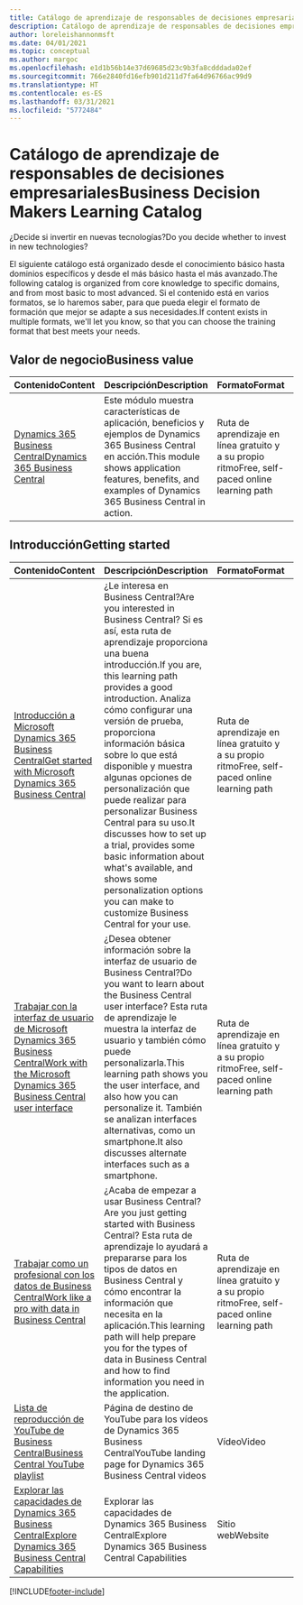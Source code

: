 ```yaml
---
title: Catálogo de aprendizaje de responsables de decisiones empresariales
description: Catálogo de aprendizaje de responsables de decisiones empresariales
author: loreleishannonmsft
ms.date: 04/01/2021
ms.topic: conceptual
ms.author: margoc
ms.openlocfilehash: e1d1b56b14e37d69685d23c9b3fa8cdddada02ef
ms.sourcegitcommit: 766e2840fd16efb901d211d7fa64d96766ac99d9
ms.translationtype: HT
ms.contentlocale: es-ES
ms.lasthandoff: 03/31/2021
ms.locfileid: "5772484"
---
```

# <a name="business-decision-makers-learning-catalog"></a><span data-ttu-id="2d67b-103">Catálogo de aprendizaje de responsables de decisiones empresariales</span><span class="sxs-lookup"><span data-stu-id="2d67b-103">Business Decision Makers Learning Catalog</span></span>

<span data-ttu-id="2d67b-104">¿Decide si invertir en nuevas tecnologías?</span><span class="sxs-lookup"><span data-stu-id="2d67b-104">Do you decide whether to invest in new technologies?</span></span>

<span data-ttu-id="2d67b-105">El siguiente catálogo está organizado desde el conocimiento básico hasta dominios específicos y desde el más básico hasta el más avanzado.</span><span class="sxs-lookup"><span data-stu-id="2d67b-105">The following catalog is organized from core knowledge to specific domains, and from most basic to most advanced.</span></span> <span data-ttu-id="2d67b-106">Si el contenido está en varios formatos, se lo haremos saber, para que pueda elegir el formato de formación que mejor se adapte a sus necesidades.</span><span class="sxs-lookup"><span data-stu-id="2d67b-106">If content exists in multiple formats, we'll let you know, so that you can choose the training format that best meets your needs.</span></span>  

## <a name="business-value"></a><span data-ttu-id="2d67b-107">Valor de negocio<a name="busvalue"></a></span><span class="sxs-lookup"><span data-stu-id="2d67b-107">Business value<a name="busvalue"></a></span></span>

| <span data-ttu-id="2d67b-108">Contenido</span><span class="sxs-lookup"><span data-stu-id="2d67b-108">Content</span></span>                                                                 | <span data-ttu-id="2d67b-109">Descripción</span><span class="sxs-lookup"><span data-stu-id="2d67b-109">Description</span></span>                                                                                                | <span data-ttu-id="2d67b-110">Formato</span><span class="sxs-lookup"><span data-stu-id="2d67b-110">Format</span></span>                                | <span data-ttu-id="2d67b-111">Longitud</span><span class="sxs-lookup"><span data-stu-id="2d67b-111">Length</span></span>     |
|----------------------------------------------------------------------------------------------------------------|------------------------------------------------------------------------------------------------------------|---------------------------------------|------------|
| [<span data-ttu-id="2d67b-112">Dynamics 365 Business Central</span><span class="sxs-lookup"><span data-stu-id="2d67b-112">Dynamics 365 Business Central</span></span>](/learn/modules/dynamics-365-business-central/) | <span data-ttu-id="2d67b-113">Este módulo muestra características de aplicación, beneficios y ejemplos de Dynamics 365 Business Central en acción.</span><span class="sxs-lookup"><span data-stu-id="2d67b-113">This module shows application features, benefits, and examples of Dynamics 365 Business Central in action.</span></span> | <span data-ttu-id="2d67b-114">Ruta de aprendizaje en línea gratuito y a su propio ritmo</span><span class="sxs-lookup"><span data-stu-id="2d67b-114">Free, self-paced online learning path</span></span> | <span data-ttu-id="2d67b-115">24 minutos</span><span class="sxs-lookup"><span data-stu-id="2d67b-115">24 minutes</span></span> |

## <a name="getting-started"></a><span data-ttu-id="2d67b-116">Introducción<a name="get-started"></a></span><span class="sxs-lookup"><span data-stu-id="2d67b-116">Getting started<a name="get-started"></a></span></span>

| <span data-ttu-id="2d67b-117">Contenido</span><span class="sxs-lookup"><span data-stu-id="2d67b-117">Content</span></span>                                                                                                                             | <span data-ttu-id="2d67b-118">Descripción</span><span class="sxs-lookup"><span data-stu-id="2d67b-118">Description</span></span>                                                                                                                                                                                                                                                                                      | <span data-ttu-id="2d67b-119">Formato</span><span class="sxs-lookup"><span data-stu-id="2d67b-119">Format</span></span>                                | <span data-ttu-id="2d67b-120">Longitud</span><span class="sxs-lookup"><span data-stu-id="2d67b-120">Length</span></span>             |
|------------------------------------------------------------------------------------------------------------------------------------------------------------------------------|--------------------------------------------------------------------------------------------------------------------------------------------------------------------------------------------------------------------------------------------------------------------------------------------------|---------------------------------------|--------------------|
| [<span data-ttu-id="2d67b-121">Introducción a Microsoft Dynamics 365 Business Central</span><span class="sxs-lookup"><span data-stu-id="2d67b-121">Get started with Microsoft Dynamics 365 Business Central</span></span>](/learn/paths/get-started-dynamics-365-business-central/)                          | <span data-ttu-id="2d67b-122">¿Le interesa en Business Central?</span><span class="sxs-lookup"><span data-stu-id="2d67b-122">Are you interested in Business Central?</span></span> <span data-ttu-id="2d67b-123">Si es así, esta ruta de aprendizaje proporciona una buena introducción.</span><span class="sxs-lookup"><span data-stu-id="2d67b-123">If you are, this learning path provides a good introduction.</span></span> <span data-ttu-id="2d67b-124">Analiza cómo configurar una versión de prueba, proporciona información básica sobre lo que está disponible y muestra algunas opciones de personalización que puede realizar para personalizar Business Central para su uso.</span><span class="sxs-lookup"><span data-stu-id="2d67b-124">It discusses how to set up a trial, provides some basic information about what's available, and shows some personalization options you can make to customize Business Central for your use.</span></span> | <span data-ttu-id="2d67b-125">Ruta de aprendizaje en línea gratuito y a su propio ritmo</span><span class="sxs-lookup"><span data-stu-id="2d67b-125">Free, self-paced online learning path</span></span> | <span data-ttu-id="2d67b-126">3 horas 4 minutos</span><span class="sxs-lookup"><span data-stu-id="2d67b-126">3 hours 4 minutes</span></span>  |
| [<span data-ttu-id="2d67b-127">Trabajar con la interfaz de usuario de Microsoft Dynamics 365 Business Central</span><span class="sxs-lookup"><span data-stu-id="2d67b-127">Work with the Microsoft Dynamics 365 Business Central user interface</span></span>](/learn/paths/work-with-user-interface-dynamics-365-business-central/) | <span data-ttu-id="2d67b-128">¿Desea obtener información sobre la interfaz de usuario de Business Central?</span><span class="sxs-lookup"><span data-stu-id="2d67b-128">Do you want to learn about the Business Central user interface?</span></span> <span data-ttu-id="2d67b-129">Esta ruta de aprendizaje le muestra la interfaz de usuario y también cómo puede personalizarla.</span><span class="sxs-lookup"><span data-stu-id="2d67b-129">This learning path shows you the user interface, and also how you can personalize it.</span></span> <span data-ttu-id="2d67b-130">También se analizan interfaces alternativas, como un smartphone.</span><span class="sxs-lookup"><span data-stu-id="2d67b-130">It also discusses alternate interfaces such as a smartphone.</span></span>                                                                               | <span data-ttu-id="2d67b-131">Ruta de aprendizaje en línea gratuito y a su propio ritmo</span><span class="sxs-lookup"><span data-stu-id="2d67b-131">Free, self-paced online learning path</span></span> | <span data-ttu-id="2d67b-132">2 horas 27 minutos</span><span class="sxs-lookup"><span data-stu-id="2d67b-132">2 hours 27 minutes</span></span> |
| [<span data-ttu-id="2d67b-133">Trabajar como un profesional con los datos de Business Central</span><span class="sxs-lookup"><span data-stu-id="2d67b-133">Work like a pro with data in Business Central</span></span>](/learn/paths/work-pro-data-dynamics-365-business-central)                                    | <span data-ttu-id="2d67b-134">¿Acaba de empezar a usar Business Central?</span><span class="sxs-lookup"><span data-stu-id="2d67b-134">Are you just getting started with Business Central?</span></span> <span data-ttu-id="2d67b-135">Esta ruta de aprendizaje lo ayudará a prepararse para los tipos de datos en Business Central y cómo encontrar la información que necesita en la aplicación.</span><span class="sxs-lookup"><span data-stu-id="2d67b-135">This learning path will help prepare you for the types of data in Business Central and how to find information you need in the application.</span></span>                                                                                                  | <span data-ttu-id="2d67b-136">Ruta de aprendizaje en línea gratuito y a su propio ritmo</span><span class="sxs-lookup"><span data-stu-id="2d67b-136">Free, self-paced online learning path</span></span> | <span data-ttu-id="2d67b-137">2 horas 27 minutos</span><span class="sxs-lookup"><span data-stu-id="2d67b-137">2 hours 27 minutes</span></span> |
| [<span data-ttu-id="2d67b-138">Lista de reproducción de YouTube de Business Central</span><span class="sxs-lookup"><span data-stu-id="2d67b-138">Business Central YouTube playlist</span></span>](https://www.youtube.com/playlist?list=PLcakwueIHoT-wVFPKUtmxlqcG1kJ0oqq4)                                                                | <span data-ttu-id="2d67b-139">Página de destino de YouTube para los vídeos de Dynamics 365 Business Central</span><span class="sxs-lookup"><span data-stu-id="2d67b-139">YouTube landing page for Dynamics 365 Business Central videos</span></span>                                                                                                                                                                                                                                    | <span data-ttu-id="2d67b-140">Vídeo</span><span class="sxs-lookup"><span data-stu-id="2d67b-140">Video</span></span>                                 |                    |
| [<span data-ttu-id="2d67b-141">Explorar las capacidades de Dynamics 365 Business Central</span><span class="sxs-lookup"><span data-stu-id="2d67b-141">Explore Dynamics 365 Business Central Capabilities</span></span>](https://dynamics.microsoft.com/business-central/capabilities/)                                                    | <span data-ttu-id="2d67b-142">Explorar las capacidades de Dynamics 365 Business Central</span><span class="sxs-lookup"><span data-stu-id="2d67b-142">Explore Dynamics 365 Business Central Capabilities</span></span>                                                                                                                                                                                                                                               | <span data-ttu-id="2d67b-143">Sitio web</span><span class="sxs-lookup"><span data-stu-id="2d67b-143">Website</span></span>                               |                    |


[!INCLUDE[footer-include](../includes/footer-banner.md)]